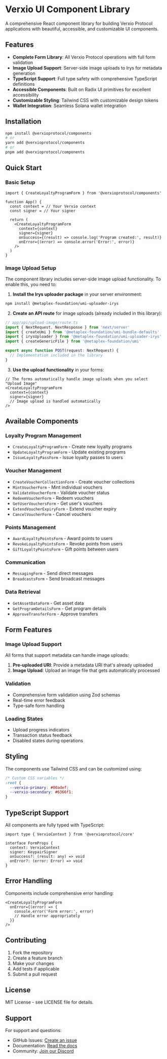 # Verxio UI Component Library

A comprehensive React component library for building Verxio Protocol applications with beautiful, accessible, and customizable UI components.

## Features

- **Complete Form Library**: All Verxio Protocol operations with full form validation
- **Image Upload Support**: Server-side image uploads to Irys for metadata generation
- **TypeScript Support**: Full type safety with comprehensive TypeScript definitions
- **Accessible Components**: Built on Radix UI primitives for excellent accessibility
- **Customizable Styling**: Tailwind CSS with customizable design tokens
- **Wallet Integration**: Seamless Solana wallet integration

## Installation

```bash
npm install @verxioprotocol/components
# or
yarn add @verxioprotocol/components
# or
pnpm add @verxioprotocol/components
```

## Quick Start

### Basic Setup

```tsx
import { CreateLoyaltyProgramForm } from '@verxioprotocol/components'

function App() {
  const context = // Your Verxio context
  const signer = // Your signer

  return (
    <CreateLoyaltyProgramForm
      context={context}
      signer={signer}
      onSuccess={(result) => console.log('Program created:', result)}
      onError={(error) => console.error('Error:', error)}
    />
  )
}
```

### Image Upload Setup

The component library includes server-side image upload functionality. To enable this, you need to:

1. **Install the Irys uploader package** in your server environment:

```bash
npm install @metaplex-foundation/umi-uploader-irys
```

2. **Create an API route** for image uploads (already included in this library):

```typescript
// app/api/upload-image/route.ts
import { NextRequest, NextResponse } from 'next/server'
import { createUmi } from '@metaplex-foundation/umi-bundle-defaults'
import { irysUploader } from '@metaplex-foundation/umi-uploader-irys'
import { createGenericFile } from '@metaplex-foundation/umi'

export async function POST(request: NextRequest) {
  // Implementation included in the library
}
```

3. **Use the upload functionality** in your forms:

```tsx
// The forms automatically handle image uploads when you select "Upload Image"
<CreateLoyaltyProgramForm
  context={context}
  signer={signer}
  // Image upload is handled automatically
/>
```

## Available Components

### Loyalty Program Management

- `CreateLoyaltyProgramForm` - Create new loyalty programs
- `UpdateLoyaltyProgramForm` - Update existing programs
- `IssueLoyaltyPassForm` - Issue loyalty passes to users

### Voucher Management

- `CreateVoucherCollectionForm` - Create voucher collections
- `MintVoucherForm` - Mint individual vouchers
- `ValidateVoucherForm` - Validate voucher status
- `RedeemVoucherForm` - Redeem vouchers
- `GetUserVouchersForm` - Get user's vouchers
- `ExtendVoucherExpiryForm` - Extend voucher expiry
- `CancelVoucherForm` - Cancel vouchers

### Points Management

- `AwardLoyaltyPointsForm` - Award points to users
- `RevokeLoyaltyPointsForm` - Revoke points from users
- `GiftLoyaltyPointsForm` - Gift points between users

### Communication

- `MessagingForm` - Send direct messages
- `BroadcastsForm` - Send broadcast messages

### Data Retrieval

- `GetAssetDataForm` - Get asset data
- `GetProgramDetailsForm` - Get program details
- `ApproveTransferForm` - Approve transfers

## Form Features

### Image Upload Support

All forms that support metadata can handle image uploads:

1. **Pre-uploaded URI**: Provide a metadata URI that's already uploaded
2. **Image Upload**: Upload an image file that gets automatically processed

### Validation

- Comprehensive form validation using Zod schemas
- Real-time error feedback
- Type-safe form handling

### Loading States

- Upload progress indicators
- Transaction status feedback
- Disabled states during operations

## Styling

The components use Tailwind CSS and can be customized using:

```css
/* Custom CSS variables */
:root {
  --verxio-primary: #00adef;
  --verxio-secondary: #6366f1;
}
```

## TypeScript Support

All components are fully typed with TypeScript:

```tsx
import type { VerxioContext } from '@verxioprotocol/core'

interface FormProps {
  context: VerxioContext
  signer: KeypairSigner
  onSuccess?: (result: any) => void
  onError?: (error: Error) => void
}
```

## Error Handling

Components include comprehensive error handling:

```tsx
<CreateLoyaltyProgramForm
  onError={(error) => {
    console.error('Form error:', error)
    // Handle error appropriately
  }}
/>
```

## Contributing

1. Fork the repository
2. Create a feature branch
3. Make your changes
4. Add tests if applicable
5. Submit a pull request

## License

MIT License - see LICENSE file for details.

## Support

For support and questions:

- GitHub Issues: [Create an issue](https://github.com/your-repo/issues)
- Documentation: [Read the docs](https://docs.verxio.com)
- Community: [Join our Discord](https://discord.gg/verxio)
